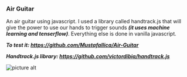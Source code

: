 ### Air Guitar ###
An air guitar using javascript. I used a library called handtrack.js that will give the power to use our hands to trigger sounds ***(it uses machine learning and tenserflow)***. Everything else is done in vanilla javascript. 

***To test it: https://github.com/Mustafallica/Air-Guitar***

***Handtrack.js library: https://github.com/victordibia/handtrack.js***


![picture alt](https://serving.photos.photobox.com/05384282b89ecb6171e470d25a2b044b7cbd83598ee00bc086d2751a3a1f00f8f421ce38.jpg)
